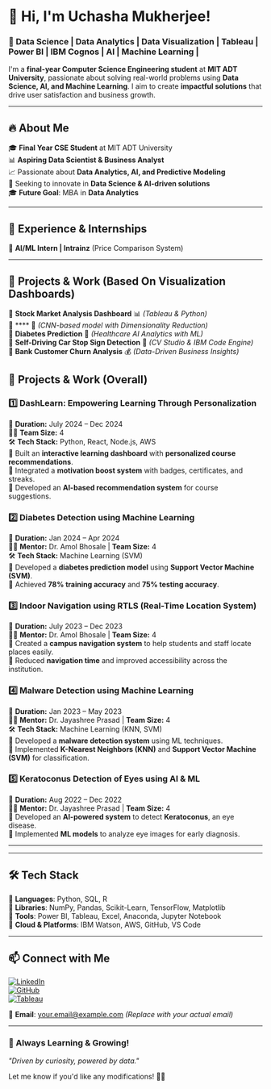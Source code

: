 # 👋 Hi, I'm Uchasha Mukherjee!  

### 🚀 Data Science | Data Analytics | Data Visualization | Tableau | Power BI | IBM Cognos | AI | Machine Learning |   

I'm a **final-year Computer Science Engineering student** at **MIT ADT University**, passionate about solving real-world problems using **Data Science, AI, and Machine Learning**. I aim to create **impactful solutions** that drive user satisfaction and business growth.  

---

## 🔥 About Me  
🎓 **Final Year CSE Student** at MIT ADT University  
📊 **Aspiring Data Scientist & Business Analyst**  
📈 Passionate about **Data Analytics, AI, and Predictive Modeling**  
🎯 Seeking to innovate in **Data Science & AI-driven solutions**  
🎓 **Future Goal**: MBA in **Data Analytics**  

---

## 💼 Experience & Internships
🔹 **AI/ML Intern | Intrainz** (Price Comparison System)

---

## 💼 Projects & Work (Based On Visualization Dashboards)  
🔹 **Stock Market Analysis Dashboard** 📊 *(Tableau & Python)*  
🔹 **** 🤖 *(CNN-based model with Dimensionality Reduction)*  
🔹 **Diabetes Prediction** 🏥 *(Healthcare AI Analytics with ML)*  
🔹 **Self-Driving Car Stop Sign Detection** 🚗 *(CV Studio & IBM Code Engine)*  
🔹 **Bank Customer Churn Analysis** 💰 *(Data-Driven Business Insights)*  

## 📌 Projects & Work (Overall)  
### 1️⃣ **DashLearn: Empowering Learning Through Personalization**  
📅 **Duration:** July 2024 – Dec 2024  
👨‍💻 **Team Size:** 4  
🛠 **Tech Stack:** Python, React, Node.js, AWS  
🔹 Built an **interactive learning dashboard** with **personalized course recommendations**.  
🔹 Integrated a **motivation boost system** with badges, certificates, and streaks.  
🔹 Developed an **AI-based recommendation system** for course suggestions.  

### 2️⃣ **Diabetes Detection using Machine Learning**  
📅 **Duration:** Jan 2024 – Apr 2024  
👨‍💻 **Mentor:** Dr. Amol Bhosale | **Team Size:** 4  
🛠 **Tech Stack:** Machine Learning (SVM)  
🔹 Developed a **diabetes prediction model** using **Support Vector Machine (SVM)**.  
🔹 Achieved **78% training accuracy** and **75% testing accuracy**.  

### 3️⃣ **Indoor Navigation using RTLS (Real-Time Location System)**  
📅 **Duration:** July 2023 – Dec 2023  
👨‍💻 **Mentor:** Dr. Amol Bhosale | **Team Size:** 4  
🔹 Created a **campus navigation system** to help students and staff locate places easily.  
🔹 Reduced **navigation time** and improved accessibility across the institution.  

### 4️⃣ **Malware Detection using Machine Learning**  
📅 **Duration:** Jan 2023 – May 2023  
👨‍💻 **Mentor:** Dr. Jayashree Prasad | **Team Size:** 4  
🛠 **Tech Stack:** Machine Learning (KNN, SVM)  
🔹 Developed a **malware detection system** using ML techniques.  
🔹 Implemented **K-Nearest Neighbors (KNN)** and **Support Vector Machine (SVM)** for classification.  

### 5️⃣ **Keratoconus Detection of Eyes using AI & ML**  
📅 **Duration:** Aug 2022 – Dec 2022  
👨‍💻 **Mentor:** Dr. Jayashree Prasad | **Team Size:** 4  
🔹 Developed an **AI-powered system** to detect **Keratoconus**, an eye disease.  
🔹 Implemented **ML models** to analyze eye images for early diagnosis.  

---


---

## 🛠️ Tech Stack  
🔹 **Languages**: Python, SQL, R  
🔹 **Libraries**: NumPy, Pandas, Scikit-Learn, TensorFlow, Matplotlib  
🔹 **Tools**: Power BI, Tableau, Excel, Anaconda, Jupyter Notebook  
🔹 **Cloud & Platforms**: IBM Watson, AWS, GitHub, VS Code  

---

## 📫 Connect with Me  
[![LinkedIn](https://img.shields.io/badge/LinkedIn-blue?style=for-the-badge&logo=linkedin)](https://www.linkedin.com/in/uchasha-mukherjee)  
[![GitHub](https://img.shields.io/badge/GitHub-000?style=for-the-badge&logo=github)](https://github.com/uchasha07)  
[![Tableau](https://img.shields.io/badge/Tableau-E97627?style=for-the-badge&logo=tableau)](https://public.tableau.com/profile/uchasha07)  

💌 **Email**: [your.email@example.com](mailto:your.email@example.com) *(Replace with your actual email)*  

---

### 🚀 Always Learning & Growing!  
*"Driven by curiosity, powered by data."*  

Let me know if you'd like any modifications! 🚀🔥

